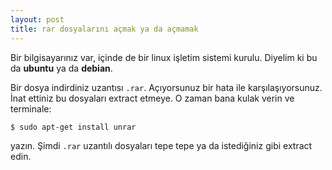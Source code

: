 ```yaml
---
layout: post
title: rar dosyalarını açmak ya da açmamak
---
```


Bir bilgisayarınız var, içinde de bir linux işletim sistemi kurulu. Diyelim ki bu da **ubuntu** ya da **debian**.

Bir dosya indirdiniz uzantısı `.rar`. Açıyorsunuz bir hata ile karşılaşıyorsunuz. İnat ettiniz bu dosyaları extract etmeye. O zaman bana kulak verin ve terminale:

`$ sudo apt-get install unrar`

yazın. Şimdi `.rar` uzantılı dosyaları tepe tepe ya da istediğiniz gibi extract edin.


